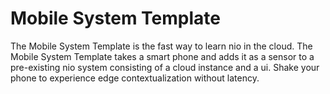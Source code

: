 # Mobile System Template

The Mobile System Template is the fast way to learn nio in the cloud. The Mobile System Template takes a smart phone and adds it as a sensor to a pre-existing nio system consisting of a cloud instance and a ui. Shake your phone to experience edge contextualization without latency.